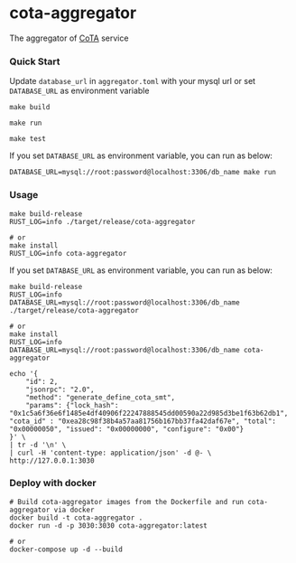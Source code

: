# cota-aggregator

The aggregator of [CoTA](https://talk.nervos.org/t/rfc-cota-a-compact-token-aggregator-standard-for-extremely-low-cost-nfts-and-fts/6338) service

### Quick Start

Update `database_url` in `aggregator.toml` with your mysql url or set `DATABASE_URL` as environment variable

```shell
make build

make run

make test
```

If you set `DATABASE_URL` as environment variable, you can run as below:

```shell
DATABASE_URL=mysql://root:password@localhost:3306/db_name make run
```

### Usage

```shell
make build-release
RUST_LOG=info ./target/release/cota-aggregator

# or
make install
RUST_LOG=info cota-aggregator
```

If you set `DATABASE_URL` as environment variable, you can run as below:

```shell
make build-release
RUST_LOG=info DATABASE_URL=mysql://root:password@localhost:3306/db_name ./target/release/cota-aggregator

# or
make install
RUST_LOG=info DATABASE_URL=mysql://root:password@localhost:3306/db_name cota-aggregator
```

```shell
echo '{
    "id": 2,
    "jsonrpc": "2.0",
    "method": "generate_define_cota_smt",
    "params": {"lock_hash": "0x1c5a6f36e6f1485e4df40906f22247888545dd00590a22d985d3be1f63b62db1", "cota_id" : "0xea28c98f38b4a57aa81756b167bb37fa42daf67e", "total": "0x00000050", "issued": "0x00000000", "configure": "0x00"}
}' \
| tr -d '\n' \
| curl -H 'content-type: application/json' -d @- \
http://127.0.0.1:3030
```

### Deploy with docker

```shell
# Build cota-aggregator images from the Dockerfile and run cota-aggregator via docker
docker build -t cota-aggregator .
docker run -d -p 3030:3030 cota-aggregator:latest

# or
docker-compose up -d --build
```